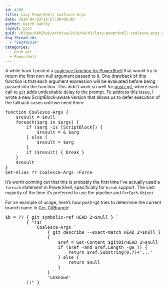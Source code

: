 ```yaml
---
id: 4209
title: Lazy PowerShell Coalesce-Args
date: 2010-04-03T16:57:00+00:00
author: Keith Dahlby
layout: post
guid: /blogs/dahlbyk/archive/2010/04/03/lazy-powershell-coalesce-args.aspx
dsq_thread_id:
  - "262493339"
categories:
  - posh-git
  - Powershell
---
```

A while back I posted a [coalesce function for PowerShell](http://solutionizing.net/2008/12/20/powershell-coalesce-and-powershellasp-query-string-parameters/ "PowerShell Coalesce and PowerShellASP Query String Parameters") that would try to return the first non-null argument passed to it. One drawback of this function is that each argument expression will be evaluated before being passed into the function. This didn&#8217;t work so well for [posh-git](http://github.com/dahlbyk/posh-git/), where each call to `git` adds undesirable delay to the prompt. To address this issue, I wrote a new ScriptBlock-aware version that allows us to defer execution of the fallback cases until we need them:

<pre>function Coalesce-Args {<br />&nbsp;&nbsp;&nbsp; $result = $null<br />&nbsp;&nbsp;&nbsp; foreach($arg in $args) {<br />&nbsp;&nbsp;&nbsp;&nbsp;&nbsp;&nbsp;&nbsp; if ($arg -is [ScriptBlock]) {<br />&nbsp;&nbsp;&nbsp;&nbsp;&nbsp;&nbsp;&nbsp;&nbsp;&nbsp;&nbsp;&nbsp; $result = & $arg<br />&nbsp;&nbsp;&nbsp;&nbsp;&nbsp;&nbsp;&nbsp; } else {<br />&nbsp;&nbsp;&nbsp;&nbsp;&nbsp;&nbsp;&nbsp;&nbsp;&nbsp;&nbsp;&nbsp; $result = $arg<br />&nbsp;&nbsp;&nbsp;&nbsp;&nbsp;&nbsp;&nbsp; }<br />&nbsp;&nbsp;&nbsp;&nbsp;&nbsp;&nbsp;&nbsp; if ($result) { break }<br />&nbsp;&nbsp;&nbsp; }<br />&nbsp;&nbsp;&nbsp; $result<br />}<br />Set-Alias ?? Coalesce-Args -Force</pre>

It&#8217;s worth pointing out that this is probably the first time I&#8217;ve actually used a `foreach` statement in PowerShell, specifically for `break` support. The vast majority of the time it&#8217;s preferred to use the pipeline and `ForEach-Object`.

For an example of usage, here&#8217;s how posh-git tries to determine the current branch name in [Get-GitBranch](http://github.com/dahlbyk/posh-git/blob/master/GitUtils.ps1 "GitUtils.ps1 at master from posh-git on GitHub"):

<pre>$b = ?? { git symbolic-ref HEAD 2&gt;$null } `<br />&nbsp;&nbsp;&nbsp;&nbsp;&nbsp;&nbsp;&nbsp; { "($(<br />&nbsp;&nbsp;&nbsp;&nbsp;&nbsp;&nbsp;&nbsp;&nbsp;&nbsp;&nbsp;&nbsp; Coalesce-Args `<br />&nbsp;&nbsp;&nbsp;&nbsp;&nbsp;&nbsp;&nbsp;&nbsp;&nbsp;&nbsp;&nbsp;&nbsp;&nbsp;&nbsp;&nbsp; { git describe --exact-match HEAD 2&gt;$null } `<br />&nbsp;&nbsp;&nbsp;&nbsp;&nbsp;&nbsp;&nbsp;&nbsp;&nbsp;&nbsp;&nbsp;&nbsp;&nbsp;&nbsp;&nbsp; {<br />&nbsp;&nbsp;&nbsp;&nbsp;&nbsp;&nbsp;&nbsp;&nbsp;&nbsp;&nbsp;&nbsp;&nbsp;&nbsp;&nbsp;&nbsp;&nbsp;&nbsp;&nbsp;&nbsp; $ref = Get-Content $gitDirHEAD 2&gt;$null<br />&nbsp;&nbsp;&nbsp;&nbsp;&nbsp;&nbsp;&nbsp;&nbsp;&nbsp;&nbsp;&nbsp;&nbsp;&nbsp;&nbsp;&nbsp;&nbsp;&nbsp;&nbsp;&nbsp; if ($ref -and $ref.Length -ge 7) {<br />&nbsp;&nbsp;&nbsp;&nbsp;&nbsp;&nbsp;&nbsp;&nbsp;&nbsp;&nbsp;&nbsp;&nbsp;&nbsp;&nbsp;&nbsp;&nbsp;&nbsp;&nbsp;&nbsp;&nbsp;&nbsp;&nbsp;&nbsp; return $ref.Substring(0,7)+'...'<br />&nbsp;&nbsp;&nbsp;&nbsp;&nbsp;&nbsp;&nbsp;&nbsp;&nbsp;&nbsp;&nbsp;&nbsp;&nbsp;&nbsp;&nbsp;&nbsp;&nbsp;&nbsp;&nbsp; } else {<br />&nbsp;&nbsp;&nbsp;&nbsp;&nbsp;&nbsp;&nbsp;&nbsp;&nbsp;&nbsp;&nbsp;&nbsp;&nbsp;&nbsp;&nbsp;&nbsp;&nbsp;&nbsp;&nbsp;&nbsp;&nbsp;&nbsp;&nbsp; return $null<br />&nbsp;&nbsp;&nbsp;&nbsp;&nbsp;&nbsp;&nbsp;&nbsp;&nbsp;&nbsp;&nbsp;&nbsp;&nbsp;&nbsp;&nbsp;&nbsp;&nbsp;&nbsp;&nbsp; }<br />&nbsp;&nbsp;&nbsp;&nbsp;&nbsp;&nbsp;&nbsp;&nbsp;&nbsp;&nbsp;&nbsp;&nbsp;&nbsp;&nbsp;&nbsp; } `<br />&nbsp;&nbsp;&nbsp;&nbsp;&nbsp;&nbsp;&nbsp;&nbsp;&nbsp;&nbsp;&nbsp;&nbsp;&nbsp;&nbsp;&nbsp; 'unknown'<br />&nbsp;&nbsp;&nbsp;&nbsp;&nbsp;&nbsp;&nbsp; ))" }</pre>
